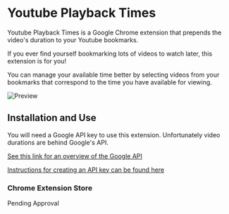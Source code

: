 # Youtube Playback Times

Youtube Playback Times is a Google Chrome extension that prepends the video's duration to
your Youtube bookmarks.

If you ever find yourself bookmarking lots of videos to watch later, this extension is for you!

You can manage your available time better by selecting videos from your bookmarks that correspond
to the time you have available for viewing.

![Preview](https://stevenstonaker.com/img/playbacktimes_home.png)

## Installation and Use

You will need a Google API key to use this extension. Unfortunately video durations are behind Google's API.

[See this link for an overview of the Google API](https://developers.google.com/youtube/v3/getting-started)

[Instructions for creating an API key can be found here](https://developers.google.com/youtube/registering_an_application)

### Chrome Extension Store

Pending Approval
